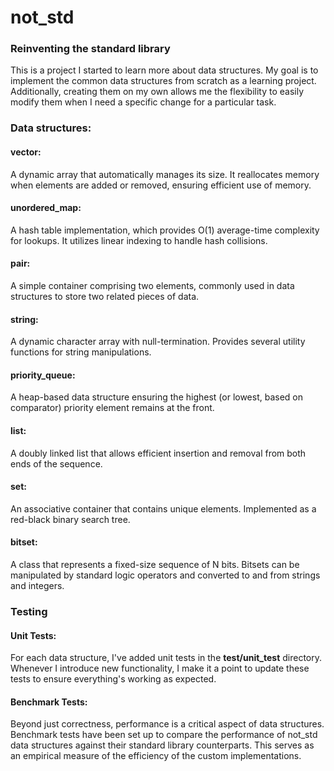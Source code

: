 # not_std

### Reinventing the standard library

This is a project I started to learn more about data structures. My goal is to implement the common data structures from scratch as a learning project. Additionally, creating them on my own allows me the flexibility to easily modify them when I need a specific change for a particular task.

### Data structures:

#### vector:

A dynamic array that automatically manages its size. It reallocates memory when elements are added or removed, ensuring efficient use of memory.

#### unordered_map:

A hash table implementation, which provides O(1) average-time complexity for lookups. It utilizes linear indexing to handle hash collisions.

#### pair:

A simple container comprising two elements, commonly used in data structures to store two related pieces of data.

#### string:

A dynamic character array with null-termination. Provides several utility functions for string manipulations.

#### priority_queue:

A heap-based data structure ensuring the highest (or lowest, based on comparator) priority element remains at the front.

#### list:

A doubly linked list that allows efficient insertion and removal from both ends of the sequence.

#### set:

An associative container that contains unique elements. Implemented as a red-black binary search tree.

#### bitset:

A class that represents a fixed-size sequence of N bits. Bitsets can be manipulated by standard logic operators and converted to and from strings and integers.

### Testing

#### Unit Tests:

For each data structure, I've added unit tests in the **test/unit_test** directory. Whenever I introduce new functionality, I make it a point to update these tests to ensure everything's working as expected.

#### Benchmark Tests:

Beyond just correctness, performance is a critical aspect of data structures. Benchmark tests have been set up to compare the performance of not_std data structures against their standard library counterparts. This serves as an empirical measure of the efficiency of the custom implementations.
